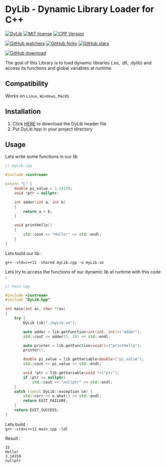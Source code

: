 # DyLib - Dynamic Library Loader for C++  
[![DyLib](https://img.shields.io/badge/DyLib-v0.5-blue.svg)](https://github.com/tocola/DyLib/releases/tag/v0.5)
[![MIT license](https://img.shields.io/badge/License-MIT-orange.svg)](https://github.com/tocola/DyLib/blob/main/LICENSE)
[![CPP Version](https://img.shields.io/badge/C++-11/14/17/20-darkgreen.svg)](https://isocpp.org/)

[![GitHub watchers](https://img.shields.io/github/watchers/tocola/DyLib?style=social)](https://github.com/tocola/DyLib/watchers/)
[![GitHub forks](https://img.shields.io/github/forks/tocola/DyLib?style=social)](https://github.com/tocola/DyLib/network/members/)
[![GitHub stars](https://img.shields.io/github/stars/tocola/DyLib?style=social)](https://github.com/tocola/DyLib/stargazers/)

[![GitHub download](https://img.shields.io/github/downloads/tocola/DyLib/total?style=for-the-badge)](https://github.com/tocola/DyLib/releases/download/v0.5/DyLib.hpp)

The goal of this Library is to load dynamic libraries (.so, .dll, .dylib) and access its functions and global variables at runtime.

## Compatibility
Works on `Linux`, `Windows`, `MacOS`

## Installation

1. Click [HERE](https://github.com/tocola/DyLib/releases/download/v0.4/DyLib.hpp) to download the DyLib header file
2. Put DyLib.hpp in your project directory

## Usage

Lets write some functions in our lib
```c++
// myLib.cpp

#include <iostream>

extern "C" {
    double pi_value = 3.14159;
    void *ptr = nullptr;

    int adder(int a, int b)
    {
        return a + b;
    }

    void printHello()
    {
        std::cout << "Hello!" << std::endl;
    }
}
```

Lets build our lib :  

`g++ -std=c++11 -shared myLib.cpp -o myLib.so`

Lets try to access the functions of our dynamic lib at runtime with this code :
```c++
// main.cpp

#include <iostream>
#include "DyLib.hpp"

int main(int ac, char **av)
{
    try {
        DyLib lib("./myLib.so");

        auto adder = lib.getFunction<int(int, int)>("adder");
        std::cout << adder(5, 10) << std::endl;

        auto printer = lib.getFunction<void()>("printHello");
        printer();

        double pi_value = lib.getVariable<double>("pi_value");
        std::cout << pi_value << std::endl;

        void *ptr = lib.getVariable<void *>("ptr");
        if (ptr == nullptr)
            std::cout << "nullptr" << std::endl;
    }
    catch (const DyLib::exception &e) {
        std::cerr << e.what() << std::endl;
        return EXIT_FAILURE;
    }
    return EXIT_SUCCESS;
}
```

Lets build :  
`g++ -std=c++11 main.cpp -ldl`

Result :
```
15
Hello!
3.14159
nullptr
```
